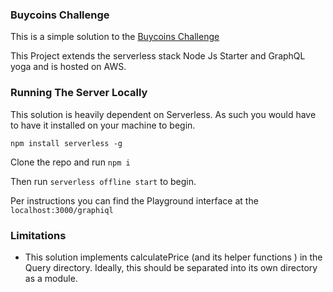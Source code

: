 ### Buycoins Challenge

This is a simple solution to the [Buycoins Challenge](https://helicarrier.notion.site/Challenges-2bc2af7c0004467b8d3461e41ecb89dd)

This Project extends the serverless stack Node Js Starter and GraphQL yoga and is hosted on AWS.

### Running The Server Locally

This solution is heavily dependent on Serverless. As such you would have to have it installed on your machine to begin.

`npm install serverless -g`

Clone the repo and run `npm i`

Then run `serverless offline start` to begin.

Per instructions you can find the Playground interface at the `localhost:3000/graphiql`

### Limitations

- This solution implements calculatePrice (and its helper functions ) in the Query directory. Ideally, this should be separated into its own directory as a module.
